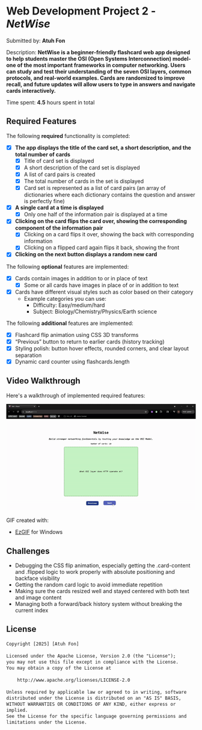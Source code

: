 # Web Development Project 2 - *NetWise*

Submitted by: **Atuh Fon**

Description: **NetWise is a beginner-friendly flashcard web app designed to help students master the OSI (Open Systems Interconnection) model-one of the most important frameworks in computer networking. Users can study and test their understanding of the seven OSI layers, common protocols, and real-world examples. Cards are randomized to improve recall, and future updates will allow users to type in answers and navigate cards interactively.**

Time spent: **4.5** hours spent in total

## Required Features

The following **required** functionality is completed:

- [x] **The app displays the title of the card set, a short description, and the total number of cards**
  - [x] Title of card set is displayed 
  - [x] A short description of the card set is displayed 
  - [x] A list of card pairs is created
  - [x] The total number of cards in the set is displayed 
  - [x] Card set is represented as a list of card pairs (an array of dictionaries where each dictionary contains the question and answer is perfectly fine)
- [x] **A single card at a time is displayed**
  - [x] Only one half of the information pair is displayed at a time
- [x] **Clicking on the card flips the card over, showing the corresponding component of the information pair**
  - [x] Clicking on a card flips it over, showing the back with corresponding information 
  - [x] Clicking on a flipped card again flips it back, showing the front
- [x] **Clicking on the next button displays a random new card**

The following **optional** features are implemented:

- [x] Cards contain images in addition to or in place of text
  - [x] Some or all cards have images in place of or in addition to text
- [x] Cards have different visual styles such as color based on their category
  - Example categories you can use:
    - Difficulty: Easy/medium/hard
    - Subject: Biology/Chemistry/Physics/Earth science

The following **additional** features are implemented:

- [x] Flashcard flip animation using CSS 3D transforms
- [x] “Previous” button to return to earlier cards (history tracking)
- [x] Styling polish: button hover effects, rounded corners, and clear layout separation
- [x] Dynamic card counter using flashcards.length

## Video Walkthrough

Here's a walkthrough of implemented required features:

<img src='NetWise.gif' title='Video Walkthrough' width='' alt='Video Walkthrough' />

GIF created with:
- [EzGIF](https://ezgif.com/) for Windows

## Challenges
- Debugging the CSS flip animation, especially getting the .card-content and .flipped logic to work properly with absolute positioning and backface visibility
- Getting the random card logic to avoid immediate repetition
- Making sure the cards resized well and stayed centered with both text and image content
- Managing both a forward/back history system without breaking the current index

## License

    Copyright [2025] [Atuh Fon]

    Licensed under the Apache License, Version 2.0 (the "License");
    you may not use this file except in compliance with the License.
    You may obtain a copy of the License at

        http://www.apache.org/licenses/LICENSE-2.0

    Unless required by applicable law or agreed to in writing, software
    distributed under the License is distributed on an "AS IS" BASIS,
    WITHOUT WARRANTIES OR CONDITIONS OF ANY KIND, either express or implied.
    See the License for the specific language governing permissions and
    limitations under the License.
